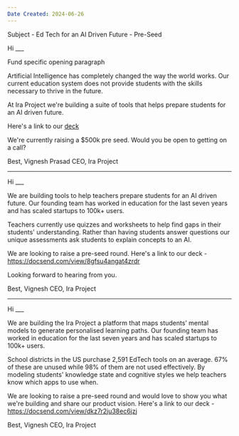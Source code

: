 ```yaml
---
Date Created: 2024-06-26
---
```

Subject - Ed Tech for an AI Driven Future - Pre-Seed

Hi ___

Fund specific opening paragraph

Artificial Intelligence has completely changed the way the world works. Our current education system does not provide students with the skills necessary to thrive in the future. 

At Ira Project we're building a suite of tools that helps prepare students for an AI driven future. 

Here's a link to our [deck](https://docsend.com/view/8gfsu4angat4zrdr)

We're currently raising a $500k pre seed. Would you be open to getting on a call? 

Best, 
Vignesh Prasad
CEO, Ira Project

-----

Hi ___ 

We are building tools to help teachers prepare students for an AI driven future. Our founding team has worked in education for the last seven years and has scaled startups to 100k+ users.

Teachers currently use quizzes and worksheets to help find gaps in their students' understanding. Rather than having students answer questions our unique assessments ask students to explain concepts to an AI. 

We are looking to raise a pre-seed round. Here's a link to our deck - https://docsend.com/view/8gfsu4angat4zrdr

Looking forward to hearing from you.

Best, 
Vignesh 
CEO, Ira Project

-----

Hi ___ 

We are building the Ira Project a platform that maps students’ mental models to generate personalised learning paths. Our founding team has worked in education for the last seven years and has scaled startups to 100k+ users.

School districts in the US purchase 2,591 EdTech tools on an average. 67% of these are unused while 98% of them are not used effectively. By modeling students' knowledge state and cognitive styles we help teachers know which apps to use when.

We are looking to raise a pre-seed round and would love to show you what we're building and share our product vision. Here's a link to our deck - https://docsend.com/view/dkz7r2ju38ec6jzj

Best, 
Vignesh 
CEO, Ira Project

